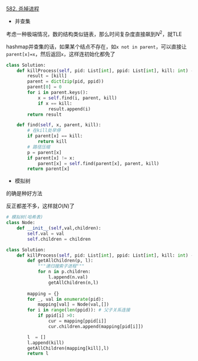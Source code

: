 [582. 杀掉进程](https://leetcode-cn.com/problems/kill-process/)

- 并查集

考虑一种极端情况，数的结构类似链表，那么时间复杂度直接飙到$N^2$，就TLE

hashmap并查集的话，如果某个结点不存在，如`x not in parent`，可以直接让`parent[x]=x`，然后返回`x`，这样连初始化都免了

```python
class Solution:
    def killProcess(self, pid: List[int], ppid: List[int], kill: int) -> List[int]:
        result = [kill]
        parent = dict(zip(pid, ppid))
        parent[0] = 0
        for i in parent.keys():
            x = self.find(i, parent, kill)
            if x == kill:
                result.append(i)
        return result

    def find(self, x, parent, kill):
        # 在kill处早停
        if parent[x] == kill:
            return kill
        # 路径压缩
        p = parent[x]
        if parent[x] != x:
            parent[x] = self.find(parent[x], parent, kill)
        return parent[x]
```

- 模拟树

的确是种好方法

反正都差不多，这样就$O(N)$了

```python
# 模拟树(哈希表)
class Node:
    def __init__(self,val,children):
        self.val = val
        self.children = children 

class Solution:
    def killProcess(self, pid: List[int], ppid: List[int], kill: int) -> List[int]:
        def getAllChildren(p, l):
            """递归搜索子进程"""
            for n in p.children:
                l.append(n.val)
                getAllChildren(n,l)
                
        mapping = {}
        for _, val in enumerate(pid):
            mapping[val] = Node(val,[])
        for i in range(len(ppid)): # 父子关系连接
            if ppid[i] >0:
                cur = mapping[ppid[i]]
                cur.children.append(mapping[pid[i]])

        l  = []
        l.append(kill)
        getAllChildren(mapping[kill],l)
        return l 
```
